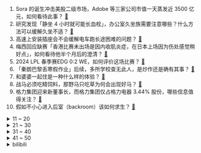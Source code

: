 1. Sora 的诞生冲击美股二级市场，Adobe 等三家公司市值一天蒸发近 3500 亿元，如何看待此事？ [:link:](https://www.zhihu.com/question/644913353)
2. 研究发现「静坐 4 小时就可能长血栓」，办公室久坐族需要注意哪些？什么方法可以缓解久坐不适？ [:link:](https://www.zhihu.com/question/644897330)
3. 高速上安装插座会不会缓解电车跑长途困难的问题？ [:link:](https://www.zhihu.com/question/644768483)
4. 梅西回应缺赛「香港比赛未出场是因内收肌炎症，在日本上场因为伤处感觉稍好点」，如何看待他半个月后的澄清？ [:link:](https://www.zhihu.com/question/644958069)
5. 2024 LPL 春季赛EDG 0:2 WE，如何评价这场比赛？ [:link:](https://www.zhihu.com/question/644931657)
6. 「秦朗巴黎丢寒假作业」后续，多所学校查无此人，是炒作还是确有其事？ [:link:](https://www.zhihu.com/question/644865981)
7. 和婆婆一起住是一种什么样的体验？ [:link:](https://www.zhihu.com/question/28317131)
8. 战马必须吃精饲料，那野马只吃草为何会出现好马？ [:link:](https://www.zhihu.com/question/28227476)
9. 格力集团迎来新董事长，而格力集团仅占格力电器 3.44% 股份，哪些信息值得关注？ [:link:](https://www.zhihu.com/question/644861787)
10. 假如不小心进入后室（backroom）该如何求生？ [:link:](https://www.zhihu.com/question/548332757)
<details>
<summary>11 ~ 20</summary>

11. 开封 10 岁男孩被烟花炸到后脑身亡不知凶手，家属「警方正在排查」，随着烟花解禁，应如何防范烟花风险？ [:link:](https://www.zhihu.com/question/644746231)
12. 宝马X5为什么销量这么强势？ [:link:](https://www.zhihu.com/question/643652573)
13. 刘雨欣发文称洛杉矶的家被盗贼扫荡一空，几千万家当全被搬走，长时间离家要做好哪些措施保证房屋安全？ [:link:](https://www.zhihu.com/question/644909966)
14. 上海女教师被丈夫举报出轨未成年学生，校方通报「停职调查，将严肃处理」，如何看待此事？ [:link:](https://www.zhihu.com/question/644868516)
15. 如何看待韩寒的《飞驰人生 2》居然是正统续作而且是完美结局？ [:link:](https://www.zhihu.com/question/644458295)
16. 苹果 iPhone 16 Pro 渲染图曝光，启用全新相机岛设计，如何评价这一变化？ [:link:](https://www.zhihu.com/question/644844507)
17. 春节高速免费最后一刻有人被收全程费，工作人员解释「不建议卡点，来不及时可先下一次高速」，如何看待此事？ [:link:](https://www.zhihu.com/question/644840151)
18. 年轻人花3年工资买车值得吗? [:link:](https://www.zhihu.com/question/644046156)
19. 写小说的话，文笔和剧情到底哪个更重要？ [:link:](https://www.zhihu.com/question/640808667)
20. 三天内超 14 家券商发布 19 份 Sora 研报，算力有望成投资新热门，哪些信息值得关注？ [:link:](https://www.zhihu.com/question/644842221)
</details>
<details>
<summary>21 ~ 30</summary>

21. 怎么才能让自己不内耗呢？ [:link:](https://www.zhihu.com/question/640157006)
22. 管泽元是目前 LPL 联赛 T0 级解说吗？ [:link:](https://www.zhihu.com/question/644648817)
23. 返工后情绪低落，「无意义感」又扑面而来，普通人到底如何跟漫长又无趣的人生和解？ [:link:](https://www.zhihu.com/question/644751286)
24. 23-24 赛季德甲波鸿 3:2 拜仁慕尼黑，如何评价这场比赛？ [:link:](https://www.zhihu.com/question/644821053)
25. 可以分享一张你旅行的地点打卡照或者家乡照吗？ [:link:](https://www.zhihu.com/question/641905803)
26. 如何评价《如懿传》里的凌云彻？ [:link:](https://www.zhihu.com/question/297767498)
27. 有多大必要读《纯粹理性批判》原著？ [:link:](https://www.zhihu.com/question/545243364)
28. 猫咪能够分辨主人吗？ [:link:](https://www.zhihu.com/question/588621897)
29. 错怪孩子需要道歉吗? [:link:](https://www.zhihu.com/question/639749626)
30. 你开工以后的状态怎么样？你们今年的开工红包都发了多少？ [:link:](https://www.zhihu.com/question/644803340)
</details>
<details>
<summary>31 ~ 40</summary>

31. 为什么饺子馅搅拌时，老人都要求一个方向搅拌，有什么依据吗？ [:link:](https://www.zhihu.com/question/30242895)
32. 预约价10499元起，如何评价ROG幻14 Air/幻16 Air高性能轻薄本？ [:link:](https://www.zhihu.com/question/644854135)
33. 全网都是贾玲运动健身减肥的视频和图片，各位健身达人，仅靠运动能减掉100斤？ [:link:](https://www.zhihu.com/question/644044798)
34. 旅人挑战：你所在城市，有哪条公交路线适合搭乘散心？ [:link:](https://www.zhihu.com/question/642212888)
35. 荷兰首相回应是否允许乌克兰加入北约，称现在不能，但可以「折中」，如何解读？ [:link:](https://www.zhihu.com/question/644863103)
36. A 股龙年首个交易日三大股指集体收涨，沪指重回2900点，Sora 概念等表现亮眼，哪些信息值得关注？ [:link:](https://www.zhihu.com/question/644907039)
37. 你遇见过哪些觉得不可思议但却真实发生的事？ [:link:](https://www.zhihu.com/question/399355994)
38. 你体验过的户外运动中，哪次让你真正感到「不虚此行」？ [:link:](https://www.zhihu.com/question/641980485)
39. 跑步太累有点坚持不下来怎么办？ [:link:](https://www.zhihu.com/question/644308508)
40. 《热辣滚烫》票房破 29 亿，贾玲有望成为首位电影票房破百亿的女导演吗？ [:link:](https://www.zhihu.com/question/644382675)
</details>
<details>
<summary>41 ~ 50</summary>

41. 在职场中，遇到「抢C位」、好大喜功的人，怎样的应对最机智？ [:link:](https://www.zhihu.com/question/644756104)
42. 如何评价麦克朗获得2024年NBA全明星灌篮大赛冠军，成功卫冕？ [:link:](https://www.zhihu.com/question/644740499)
43. 23-24赛季NBA全明星周末，东部211:186西部，利拉德39分，唐斯50分，如何评价本场比赛？ [:link:](https://www.zhihu.com/question/644868068)
44. 贾玲瘦 100 斤，如果是你能瘦多少斤？ [:link:](https://www.zhihu.com/question/644402472)
45. 四川一县城「花式」鼓励购房，鼓励企业预发工资交首付、月供垫付、首付缓付等，如何看待此举？ [:link:](https://www.zhihu.com/question/644914622)
46. 五菱星光跟风比亚迪官降，正式发布150KM进阶版荣耀价9.98万元，A级新能源车和燃油车谁更值得买？ [:link:](https://www.zhihu.com/question/644913493)
47. 美议员组团去匈牙利想当面施压批准瑞典入约，却被「拒之门外」，匈牙利此举意味着什么？能否顶住美西方压力？ [:link:](https://www.zhihu.com/question/644921646)
48. 继发疯文学后，窝囊废文学成年轻人宣泄方式，如何看待这些网络新兴表达方式？反映出怎样的现象？ [:link:](https://www.zhihu.com/question/644864065)
49. 「娱乐」能否有效对抗抑郁症？ [:link:](https://www.zhihu.com/question/641917643)
50. 如何看待华为将于 2 月 22 日发布华为 Pocket 2 小折叠？有哪些值得关注的信息？ [:link:](https://www.zhihu.com/question/644843879)
</details><details>
<summary>bilibili</summary>

</details>